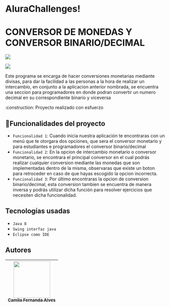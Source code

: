 # AluraChallenges!


<h1 aling="center"> CONVERSOR DE MONEDAS Y CONVERSOR BINARIO/DECIMAL</h1>
<p>
   <img src="https://img.shields.io/badge/STATUS-EN%20DESAROLLO-green">
</p>
<p>
<img src = "https://img.shields.io/github/stars/camilafernanda?style=social">
</p>
<p>
  Este programa se encarga de hacer conversiones monetarias mediante divisas, para dar la facilidad a las personas a la hora de realizar un intercambio, en conjunto a la aplicacion anterior nombrada, se encuentra una seccion para programadores en donde podran convertir un numero decimal en su correspondiente binario y viceversa
</p>  
:construction: Proyecto realizado con esfuerzo

## :hammer:Funcionalidades del proyecto

- `Funcionalidad 1`: Cuando inicia nuestra aplicación te encontraras con un menú que te otorgara dos opciones, que sera el conversor monetario y para estudiantes e programadores el conversor binario/decimal 
- `Funcionalidad 2`: En la opcion de intercambio monetario o conversor monetario, se encontrara el principal conversor en el cual podrás realizar cualquier conversion mediante las monedas que son implementadas dentro de la misma, observaras que existe un boton para retroceder en caso de que hayas escogido la opcion incorrecta. 
- `Funcionalidad 3`: Por último encontraras la opcion de conversion binario/decimal, esta conversion tambien se encuentra de manera inversa y podrás utilizar dicha función para resolver ejercicios que necesiten dicha funcionalidad.


<h2>Tecnologías usadas</h2>

- `Java 8`
- `Swing interfaz java`
- `Eclipse como IDE`

## Autores

| [<img src="https://user-images.githubusercontent.com/118641682/222552464-170d8fe1-83bc-4cd6-b152-269f1032f471.jpg" width=115><br><sub>Camila Fernanda Alves</sub>](https://github.com/camilafernanda) |  
| :---: |
